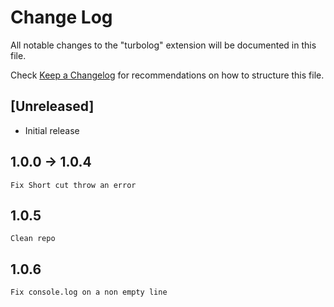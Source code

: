 # Change Log

All notable changes to the "turbolog" extension will be documented in this file.

Check [Keep a Changelog](http://keepachangelog.com/) for recommendations on how to structure this file.

## [Unreleased]

- Initial release

## 1.0.0 -> 1.0.4
    Fix Short cut throw an error

## 1.0.5
    Clean repo

## 1.0.6
    Fix console.log on a non empty line